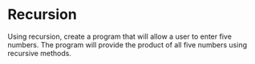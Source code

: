 # Recursion
Using recursion, create a program that will allow a user to enter five numbers. 
The program will provide the product of all five numbers using recursive methods.
